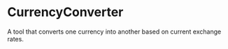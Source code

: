 # CurrencyConverter
A tool that converts one currency into another based on current exchange rates.
